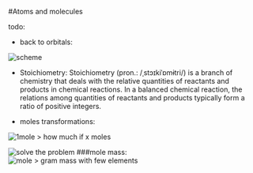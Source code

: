 #Atoms and molecules

todo:
- back to orbitals:

![scheme](http://www.chemguide.co.uk/atoms/properties/explain1s2.GIF)

- Stoichiometry:
Stoichiometry (pron.: /ˌstɔɪkiˈɒmɨtri/) is a branch of chemistry 
that deals with the relative quantities of reactants and products
in chemical reactions. In a balanced chemical reaction, the 
relations among quantities of reactants and products typically 
form a ratio of positive integers.

- moles transformations:

![1mole > how much if x moles](http://sciaga.onet.pl/_i/Chemiasciaga/obliczenie1.jpg)

![solve the problem](http://sciaga.onet.pl/_i/Chemiasciaga/obliczenie1.jpg)
###mole mass:
![mole > gram mass with few elements](http://sciaga.onet.pl/_i/Chemiasciaga/obliczenie2.jpg)

